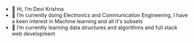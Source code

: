 - 👋 Hi, I’m Devi Krishna
- 👀 I’m currently doing Electronics and Communication Engineering, I have a keen interest in Machine learning and all it's subsets 
- 🌱 I’m currently learning data structures and algorithms and full stack web development 
<!-- - 💞️ I’m looking to collaborate on ...
- 📫 How to reach me ...
 -->
<!---
devxkrxshna/devxkrxshna is a ✨ special ✨ repository because its `README.md` (this file) appears on your GitHub profile.
You can click the Preview link to take a look at your changes.
--->
